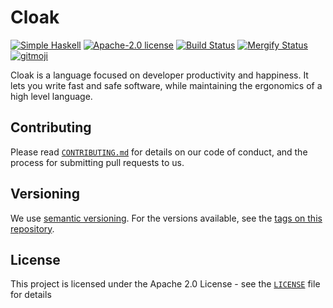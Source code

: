 # Cloak

[![Simple Haskell](http://simplehaskell.org/badges/badge.svg)](http://simplehaskell.org)
[![Apache-2.0 license](https://img.shields.io/badge/license-Apache--2.0-blue.svg)](LICENSE)
[![Build Status](https://img.shields.io/endpoint.svg?url=https%3A%2F%2Factions-badge.atrox.dev%2Fcloak-lang%2Fcloak%2Fbadge%3Fref%3Dmaster&style=flat)](https://actions-badge.atrox.dev/cloak-lang/cloak/goto?ref=master)
[![Mergify Status][mergify-status]][mergify]
[![gitmoji](https://img.shields.io/badge/gitmoji-%20%F0%9F%98%9C%20%F0%9F%98%8D-FFDD67.svg)](https://gitmoji.carloscuesta.me)

Cloak is a language focused on developer productivity and happiness. It lets you write fast and safe software, while maintaining the ergonomics of a high level language.

## Contributing

Please read [`CONTRIBUTING.md`](CONTRIBUTING.md) for details on our code of conduct, and the process for submitting pull requests to us.

## Versioning

We use [semantic versioning](http://semver.org/). For the versions available, see the [tags on this repository](https://github.com/cloak-lang/cloak/tags).

## License

This project is licensed under the Apache 2.0 License - see the [`LICENSE`](LICENSE) file for details

[mergify]: https://mergify.io
[mergify-status]: https://img.shields.io/endpoint.svg?url=https://gh.mergify.io/badges/cloak-lang/cloak&style=flat
